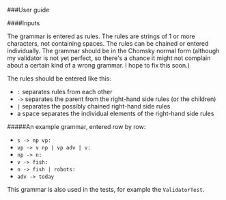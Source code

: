 ###User guide

####Inputs

The grammar is entered as rules. The rules are strings of 1 or more characters, not containing spaces. The rules can be chained or entered individually. The grammar should be in the Chomsky normal form (although my validator is not yet perfect, so there's a chance it might not complain about a certain kind of a wrong grammar. I hope to fix this soon.)

The rules should be entered like this:
- `:` separates rules from each other
- `->` separates the parent from the right-hand side rules (or the children)
- `|` separates the possibly chained right-hand side rules
- a space separates the individual elements of the right-hand side rules


#####An example grammar, entered row by row:
- `s -> np vp:`
- `vp -> v np | vp adv | v:`
- `np -> n:`
- `v -> fish:`
- `n -> fish | robots:`
- `adv -> today`

This grammar is also used in the tests, for example the `ValidatorTest`.
